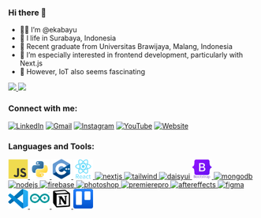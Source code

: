 ### Hi there 👋

- 👨‍💻 I’m @ekabayu
- 🌱 I life in Surabaya, Indonesia
- 🏫 Recent graduate from Universitas Brawijaya, Malang, Indonesia
- 👀 I’m especially interested in frontend development, particularly with Next.js
- 🐳 However, IoT also seems fascinating

<p align="left">
<a href="https://github.com/EBay12Y">
  <img height="180em" src="https://github-readme-stats-eight-theta.vercel.app/api?username=EBay12Y&show_icons=true&theme=algolia&include_all_commits=true&count_private=true"/>
  <img height="180em" src="https://github-readme-stats-eight-theta.vercel.app/api/top-langs/?username=EBay12Y&layout=compact&langs_count=8&theme=algolia"/>
</a>
</p>

### Connect with me:

[![LinkedIn](https://img.icons8.com/fluent/48/000000/linkedin.png)](https://linkedin.com/in/https://www.linkedin.com/in/eka-bayu-satriawan/)
[![Gmail](https://img.icons8.com/fluent/48/000000/gmail-new.png)](mailto:ekabayusatriawan@gmail.com)
[![Instagram](https://img.icons8.com/fluency/48/000000/instagram-new.png)](https://www.instagram.com/ekabayu_/)
[![YouTube](https://img.icons8.com/fluency/48/000000/youtube-play.png)](https://www.youtube.com/@ekabayu_)
[![Website](https://img.icons8.com/fluency/48/000000/domain.png)](https://ekabayu.vercel.app/)

<h3 align="left">Languages and Tools:</h3>
<p align="left">
  <a href="https://developer.mozilla.org/en-US/docs/Web/JavaScript" target="_blank" rel="noreferrer">
    <img src="https://raw.githubusercontent.com/devicons/devicon/master/icons/javascript/javascript-original.svg" alt="javascript" width="40" height="40"/>
  </a>
  <a href="https://www.python.org/" target="_blank" rel="noreferrer">
    <img src="https://raw.githubusercontent.com/devicons/devicon/master/icons/python/python-original.svg" alt="python" width="40" height="40"/>
  </a>
  <a href="https://isocpp.org/" target="_blank" rel="noreferrer">
    <img src="https://raw.githubusercontent.com/devicons/devicon/master/icons/cplusplus/cplusplus-original.svg" alt="cplusplus" width="40" height="40"/>
  </a>
  <a href="https://reactjs.org/" target="_blank" rel="noreferrer">
    <img src="https://raw.githubusercontent.com/devicons/devicon/master/icons/react/react-original-wordmark.svg" alt="react" width="40" height="40"/>
  </a>
  <a href="https://nextjs.org/" target="_blank" rel="noreferrer">
    <img src="https://assets.vercel.com/image/upload/v1662130559/nextjs/Icon_light_background.png" alt="nextjs" width="40" height="40"/>
  </a>
  <a href="https://tailwindcss.com/" target="_blank" rel="noreferrer">
    <img src="https://www.vectorlogo.zone/logos/tailwindcss/tailwindcss-icon.svg" alt="tailwind" width="40" height="40"/>
  </a>
  <a href="https://daisyui.com/" target="_blank" rel="noreferrer">
    <img src="https://raw.githubusercontent.com/saadeghi/daisyui-images/master/images/daisyui-logo/favicon-192.png" alt="daisyui" width="40" height="40"/>
  </a>
  <a href="https://getbootstrap.com" target="_blank" rel="noreferrer">
    <img src="https://raw.githubusercontent.com/devicons/devicon/master/icons/bootstrap/bootstrap-original-wordmark.svg" alt="bootstrap" width="40" height="40"/>
  </a>
  <a href="https://www.mongodb.com/" target="_blank" rel="noreferrer">
    <img src="https://img.icons8.com/?size=100&id=74402&format=png&color=000000" alt="mongodb" width="40" height="40"/>
  </a>
  <a href="https://nodejs.org" target="_blank" rel="noreferrer">
    <img src="https://avatars.githubusercontent.com/u/9950313?s=200&v=4" alt="nodejs" width="40" height="40"/>
  </a>
  <a href="https://firebase.google.com/" target="_blank" rel="noreferrer">
    <img src="https://www.vectorlogo.zone/logos/firebase/firebase-icon.svg" alt="firebase" width="40" height="40"/>
  </a>
  <a href="https://www.adobe.com/products/photoshop.html" target="_blank" rel="noreferrer">
    <img src="https://img.icons8.com/color/48/000000/adobe-photoshop.png" alt="photoshop" width="40" height="40"/>
  </a>
  <a href="https://www.adobe.com/products/premiere.html" target="_blank" rel="noreferrer">
    <img src="https://img.icons8.com/color/48/000000/adobe-premiere-pro.png" alt="premierepro" width="40" height="40"/>
  </a>
  <a href="https://www.adobe.com/products/aftereffects.html" target="_blank" rel="noreferrer">
    <img src="https://img.icons8.com/color/48/000000/adobe-after-effects.png" alt="aftereffects" width="40" height="40"/>
  </a>
  <a href="https://www.figma.com/" target="_blank" rel="noreferrer">
    <img src="https://www.vectorlogo.zone/logos/figma/figma-icon.svg" alt="figma" width="40" height="40"/>
  </a>
  <a href="https://code.visualstudio.com/" target="_blank" rel="noreferrer">
    <img src="https://raw.githubusercontent.com/devicons/devicon/master/icons/vscode/vscode-original.svg" alt="vscode" width="40" height="40"/>
  </a>
  <a href="https://www.arduino.cc/en/software" target="_blank" rel="noreferrer">
    <img src="https://raw.githubusercontent.com/devicons/devicon/master/icons/arduino/arduino-original.svg" alt="arduino" width="40" height="40"/>
  </a>
  <a href="https://www.notion.so/" target="_blank" rel="noreferrer">
    <img src="https://raw.githubusercontent.com/devicons/devicon/master/icons/notion/notion-original.svg" alt="notion" width="40" height="40"/>
  </a>
  <a href="https://trello.com/" target="_blank" rel="noreferrer">
    <img src="https://raw.githubusercontent.com/devicons/devicon/master/icons/trello/trello-original.svg" alt="trello" width="40" height="40"/>
  </a>
</p>
